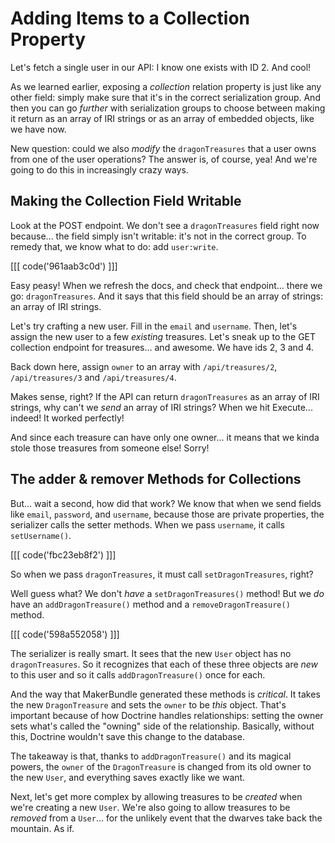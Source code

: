 # Adding Items to a Collection Property

Let's fetch a single user in our API: I know one exists with ID 2. And cool!

As we learned earlier, exposing a *collection* relation property is just like any
other field: simply make sure that it's in the correct serialization group. And then
you can go *further* with serialization groups to choose between making it return
as an array of IRI strings or as an array of embedded objects, like we have now.

New question: could we also *modify* the `dragonTreasures` that a user owns from
one of the user operations? The answer is, of course, yea! And we're going to do
this in increasingly crazy ways.

## Making the Collection Field Writable

Look at the POST endpoint. We don't see a `dragonTreasures` field right now because...
the field simply isn't writable: it's not in the correct group. To remedy that, we
know what to do: add `user:write`.

[[[ code('961aab3c0d') ]]]

Easy peasy! When we refresh the docs, and check that endpoint... there we go:
`dragonTreasures`. And it says that this field should be an array of strings: an
array of IRI strings.

Let's try crafting a new user. Fill in the `email` and `username`. Then, let's
assign the new user to a few *existing* treasures. Let's sneak up to the GET collection
endpoint for treasures... and awesome. We have ids 2, 3 and 4.

Back down here, assign `owner` to an array with `/api/treasures/2`, `/api/treasures/3`
and `/api/treasures/4`.

Makes sense, right? If the API can return `dragonTreasures` as an array of IRI strings,
why can't we *send* an array of IRI strings? When we hit Execute... indeed! It
worked perfectly!

And since each treasure can have only one owner... it means that we kinda stole
those treasures from someone else! Sorry!

## The adder & remover Methods for Collections

But... wait a second, how did that work? We know that when we send fields like
`email`, `password`, and `username`, because those are private properties, the
serializer calls the setter methods. When we pass `username`, it calls
`setUsername()`.

[[[ code('fbc23eb8f2') ]]]

So when we pass `dragonTreasures`, it must call `setDragonTreasures`, right?

Well guess what? We don't *have* a `setDragonTreasures()` method! But we *do* have
an `addDragonTreasure()` method and a `removeDragonTreasure()` method.

[[[ code('598a552058') ]]]

The serializer is really smart. It sees that the new `User` object has no
`dragonTreasures`. So it recognizes that each of these three objects are *new*
to this user and so it calls `addDragonTreasure()` once for each.

And the way that MakerBundle generated these methods is *critical*. It takes the
new `DragonTreasure` and sets the `owner` to be *this* object. That's important
because of how Doctrine handles relationships: setting the owner sets what's called
the "owning" side of the relationship. Basically, without this, Doctrine wouldn't
save this change to the database.

The takeaway is that, thanks to `addDragonTreasure()` and its magical powers,
the `owner` of the `DragonTreasure` is changed from its old owner to the new `User`,
and everything saves exactly like we want.

Next, let's get more complex by allowing treasures to be *created* when we're creating
a new `User`. We're also going to allow treasures to be *removed* from a `User`...
for the unlikely event that the dwarves take back the mountain. As if.
